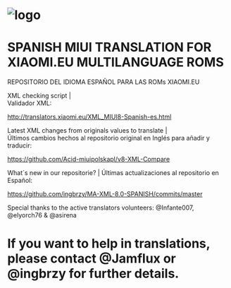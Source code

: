 # ![logo](http://s33.postimg.org/7qee18f4v/xiaomies_es.png) 

# SPANISH MIUI TRANSLATION FOR XIAOMI.EU MULTILANGUAGE ROMS
REPOSITORIO DEL IDIOMA ESPAÑOL PARA LAS ROMs XIAOMI.EU

XML checking script  |  
Validador XML:

http://translators.xiaomi.eu/XML_MIUI8-Spanish-es.html

Latest XML changes from originals values to translate  |  
Últimos cambios hechos al repositorio original en Inglés para añadir y traducir:


https://github.com/Acid-miuipolskapl/v8-XML-Compare

What´s new in our repositorie?  | Últimas actualizaciones al repositorio en Español:

https://github.com/ingbrzy/MA-XML-8.0-SPANISH/commits/master

Special thanks to the active translators volunteers:
@Infante007, @elyorch76 & @asirena

# If you want to help in translations, please contact @Jamflux or @ingbrzy for further details.
